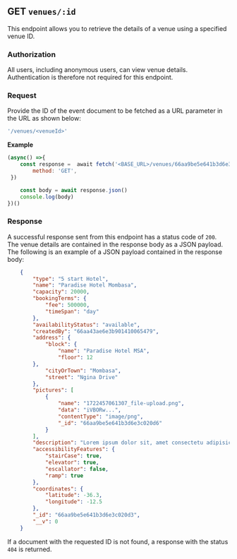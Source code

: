 ## GET `venues/:id`

This endpoint allows you to retrieve the details of a venue using a specified venue ID.

### Authorization
All users, including anonymous users, can view venue details. Authentication is therefore not required for this endpoint.

### Request
Provide the ID of the event document to be fetched as a URL parameter in the URL as shown below:

```javascript
'/venues/<venueId>'
```

**Example**

```javascript
(async() =>{
    const response =  await fetch('<BASE_URL>/venues/66aa9be5e641b3d6e3c020d3',{
        method: 'GET',
 })

    const body = await response.json()
    console.log(body)
})()
```

### Response
A successful response sent from this endpoint has a status code of `200`. The venue details are contained in the response body as a JSON payload. The following is an example of a JSON payload contained in the response body:

```json
    {
        "type": "5 start Hotel",
        "name": "Paradise Hotel Mombasa",
        "capacity": 20000,
        "bookingTerms": {
            "fee": 500000,
            "timeSpan": "day"
        },
        "availabilityStatus": "available",
        "createdBy": "66aa43ae6e3b901410065479",
        "address": {
            "block": {
                "name": "Paradise Hotel MSA",
                "floor": 12
        },
            "cityOrTown": "Mombasa",
            "street": "Ngina Drive"
        },
        "pictures": [
            {
                "name": "1722457061307_file-upload.png",
                "data": "iVBORw...",
                "contentType": "image/png",
                "_id": "66aa9be5e641b3d6e3c020d6"
            }
        ],
        "description": "Lorem ipsum dolor sit, amet consectetu adipisicing elit. Maiores libero illo praesentium autem nesciunt consectetur repudiandae omnis eum similique in, quas rerum. Eveniet, possimus doloremque?",
        "accessibilityFeatures": {
            "stairCase": true,
            "elevator": true,
            "escallator": false,
            "ramp": true
        },
        "coordinates": {
            "latitude": -36.3,
            "longitude": -12.5
        },
        "_id": "66aa9be5e641b3d6e3c020d3",
        "__v": 0
    }
```

If a document with the requested ID is not found, a response with the status `404` is returned.